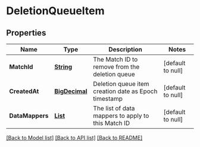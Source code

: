 # DeletionQueueItem
## Properties

Name | Type | Description | Notes
------------ | ------------- | ------------- | -------------
**MatchId** | [**String**](string.md) | The Match ID to remove from the deletion queue | [default to null]
**CreatedAt** | [**BigDecimal**](number.md) | Deletion queue item creation date as Epoch timestamp | [default to null]
**DataMappers** | [**List**](string.md) | The list of data mappers to apply to this Match ID | [default to null]

[[Back to Model list]](../README.md#documentation-for-models) [[Back to API list]](../README.md#documentation-for-api-endpoints) [[Back to README]](../README.md)

